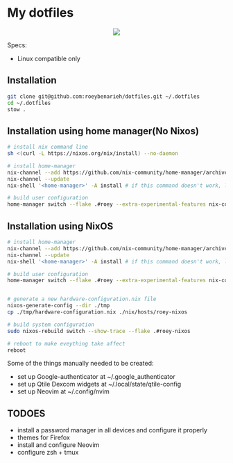 # My dotfiles

<p align="center">
    <a href="https://nixos.wiki/wiki/Flakes">
        <img src="https://img.shields.io/static/v1?label=Nix Flake&message=check&style=flat&logo=nixos&colorA=24273A&colorB=9173ff&logoColor=CAD3F5">
    </a>
</p>

Specs:

- Linux compatible only

## Installation

```bash
git clone git@github.com:roeybenarieh/dotfiles.git ~/.dotfiles
cd ~/.dotfiles
stow .
```

## Installation using home manager(No Nixos)

```bash
# install nix command line
sh <(curl -L https://nixos.org/nix/install) --no-daemon

# install home-manager
nix-channel --add https://github.com/nix-community/home-manager/archive/master.tar.gz home-manager
nix-channel --update
nix-shell '<home-manager>' -A install # if this command doesn't work, logout and in and try again

# build user configuration
home-manager switch --flake .#roey --extra-experimental-features nix-command --extra-experimental-features flakes
```

## Installation using NixOS

```bash
# install home-manager
nix-channel --add https://github.com/nix-community/home-manager/archive/master.tar.gz home-manager
nix-channel --update
nix-shell '<home-manager>' -A install # if this command doesn't work, logout and in and try again

# build user configuration
home-manager switch --flake .#roey --extra-experimental-features nix-command --extra-experimental-features flakes


# generate a new hardware-configuration.nix file
nixos-generate-config --dir ./tmp
cp ./tmp/hardware-configuration.nix ./nix/hosts/roey-nixos

# build system configuration
sudo nixos-rebuild switch --show-trace --flake .#roey-nixos

# reboot to make eveything take affect
reboot
```

Some of the things manually needed to be created:

- set up Google-authenticator at ~/.google_authenticator
- set up Qtile Dexcom widgets at ~/.local/state/qtile-config
- set up Neovim at ~/.config/nvim

## TODOES

- install a password manager in all devices and configure it properly
- themes for Firefox
- install and configure Neovim
- configure zsh + tmux

